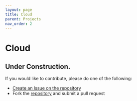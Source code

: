 ```yaml
---
layout: page
title: Cloud
parent: Projects
nav_order: 2
---
```


# Cloud

## Under Construction.

If you would like to contribute, please do one of the following:
- [Create an Issue on the repository](https://github.com/Seanland/cp-coding-and-api.github.io/issues)
- Fork the [repository](https://github.com/Seanland/cp-coding-and-api.github.io) and submit a pull request
